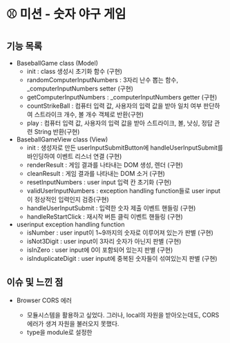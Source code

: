 # ⚾ 미션 - 숫자 야구 게임

## 기능 목록

- BaseballGame class (Model)
  - init : class 생성시 초기화 함수 (구현)
  - randomComputerInputNumbers : 3자리 난수 뽑는 함수, \_computerInputNumbers setter (구현)
  - getComputerInputNumbers : \_computerInputNumbers getter (구현)
  - countStrikeBall : 컴퓨터 입력 값, 사용자의 입력 값을 받아 일치 여부 판단하여 스트라이크 개수, 볼 개수 객체로 반환(구현)
  - play : 컴퓨터 입력 값, 사용자의 입력 값을 받아 스트라이크, 볼, 낫싱, 정답 관련 String 반환(구현)
- BaseballGameView class (View)
  - init : 생성자로 만든 userInputSubmitButton에 handleUserInputSubmit를 바인딩하여 이벤트 리스너 연결 (구현)
  - renderResult : 게임 결과를 나타내는 DOM 생성, 렌더 (구현)
  - cleanResult : 게임 결과를 나타내는 DOM 소거 (구현)
  - resetInputNumbers : user input 입력 칸 초기화 (구현)
  - validUserInputNumbers : exception handling function들로 user input이 정상적인 입력인지 검증(구현)
  - handleUserInputSubmit : 입력한 숫자 제출 이벤트 핸들링 (구현)
  - handleReStartClick : 재시작 버튼 클릭 이벤트 핸들링 (구현)
- userinput exception handling function
  - isNumber : user input이 1~9까지의 숫자로 이루어져 있는가 판별 (구현)
  - isNot3Digit : user input이 3자리 숫자가 아닌지 판별 (구현)
  - isInZero : user input에 0이 포함되어 있는지 판별 (구현)
  - isInduplicateDigit : user input에 중복된 숫자들이 섞여있는지 판별 (구현)

## 이슈 및 느낀 점

- Browser CORS 에러
  - 모듈시스템을 활용하고 싶었다. 그러나, local의 자원을 받아오는데도, CORS 에러가 생겨 자원을 불러오지 못했다.
  - type을 module로 설정한 <script> 태그가 포함된 HTML 파일을 로컬에서 로드할 경우 자바스크립트 모듈 보안 요구사항에 따라 CORS 오류가 발생한다.
  - 처음엔, http-server를 설치해 서버를 만들고 그 위에 올려서 해결했으나, 깔끔하게 느껴지지 않았다.
  - 결국, js 번들러 webpack 설치 후 bundle.js를 만든 후 사용하여 해결하였다.
- 숫자야구 내부 기능과 DOM 관련 기능 간 강한 의존성(강결합)
  - 짜다 보니, 처음엔 BaseballGame 클래스에 숫자 야구 내부 기능과 DOM을 관련 기능들이 섞여 있었다.
  - 가독성이 떨어졌고 기능 간 강한 의존성이 발생해 난잡하게 느껴졌다.
  - 일단 내부 기능, DOM 조작 기능별로 함수를 만들어 나누었다. 그런데도 많은 기능, 책임을 져 비대한 함수를 다시 최대한 나누었다.(모듈화)
  - 그리고 class를 나누어 BaseballGame 클래스(Model 역할)에 숫자 야구 내부 기능 함수, BaseballGameView 클래스(View 역할)에 DOM 관련 기능 함수를 두었다.
  - 가독성을 확보하고 의존성을 제거할 수 있었다.
- export default의 존재 이유

  - 프로그래밍 요구사항에선, 예시로 주어진 src/index.js에 있는 클래스와 함수에 export default가 붙어있었다.
  - 모듈시스템을 활용하라는 뜻, 나중에 채점할 때 test를 돌리기 위해서가 아닐까 추측을 해보았다.
  - 그러나 프로그래밍 요구사항을 1차 적으로 충족시키는 것이 중요하기에, BaseballGame 클래스는 src/index.js에 두고 나머지 클래스와 유틸 등은 import 해서
    쓰는 것으로 절충하였다.

- 함수와 클래스 모듈화의 어려움
  - 혼자 코딩할 땐 함수 모듈화를 잘 의식하지 못했다.
  - 그러다 과제를 수행하며 관심사 분리, 단일책임 원칙 등 개발 원칙을 신경 쓰게 되었는데, 이를 의식하며 함수와 클래스를 잘 나누기 몹시 어려웠다.
  - 그러나 관심사, 책임별로 잘 나누어 정리된 코드가 훨씬 좋다는 것을 깨달았다.
  - 자연스럽게 의존성이 제거되고, 현재의 가독성, 미래의 유지보수성과 확장성을 좋게 만들기 때문이다.
- 코딩 컨벤션 적용, 읽기 좋은 코드를 만드는 것의 어려움
  - 혼자 코딩할 땐 남이 읽기 좋은 코드를 만들기 쉽지 않았다.
  - 제공된 코딩 컨벤션 가이드이 얼른 이해 가지 않아 여러 번 읽어가며 코딩 컨벤션을 적용했고 가독성이 높아졌다.
  - 그런데도 여전히 안 읽히는 코드가 있었다. 짠다고 짰고 잘 작동하지만 다른 사람이 읽기 어려운 코드들이었다. 코딩 컨벤션이 다루지 않은 부분도 있었다.
  - 내 코드를 주변 지인에게 계속 읽히고 피드백에 따라 리팩토링하였다. 내가 생각지 못한 개선점을 객관적인 관점에서 찾을 수 있었다.
  - 나만 아는 코드를 남들도 알 수 있는 코드로 만들 수 있었고 코드의 가독성이 더욱 좋아졌다.
